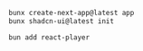 ```bash
bunx create-next-app@latest app
bunx shadcn-ui@latest init
```

```bash
bun add react-player
```